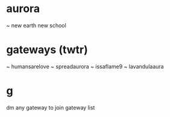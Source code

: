 # aurora
~ new earth new school

# gateways (twtr)
~ humansarelove
~ spreadaurora
~ issaflame9
~ lavandulaaura

# g
dm any gateway to join gateway list

